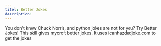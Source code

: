 ```yaml
---
titel: Better Jokes
description: 
---
```

You don't know Chuck Norris, and python jokes are not for you? Try Better Jokes!
This skill gives mycroft better jokes. It uses icanhazdadjoke.com to get the jokes.
